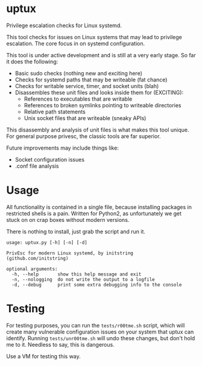 # uptux
Privilege escalation checks for Linux systemd.

This tool checks for issues on Linux systems that may lead to
privilege escalation. The core focus in on systemd configuration.

This tool is under active development and is still at a very early stage. So
far it does the following:
- Basic sudo checks (nothing new and exciting here)
- Checks for systemd paths that may be writeable (fat chance)
- Checks for writable service, timer, and socket units (blah)
- Disassembles these unit files and looks inside them for (EXCITING):
    - References to executables that are writable
    - References to broken symlinks pointing to writeable directories
    - Relative path statements
    - Unix socket files that are writeable (sneaky APIs)

This disassembly and analysis of unit files is what makes this tool unique.
For general purpose privesc, the classic tools are far superior.

Future improvements may include things like:
- Socket configuration issues
- .conf file analysis

# Usage
All functionality is contained in a single file, because installing packages
in restricted shells is a pain. Written for Python2, as unfortunately we get
stuck on on crap boxes without modern versions.

There is nothing to install, just grab the script and run it.

```
usage: uptux.py [-h] [-n] [-d]

PrivEsc for modern Linux systemd, by initstring (github.com/initstring)

optional arguments:
  -h, --help       show this help message and exit
  -n, --nologging  do not write the output to a logfile
  -d, --debug      print some extra debugging info to the console
```

# Testing
For testing purposes, you can run the `tests/r00tme.sh` script, which will
create many vulnerable configuration issues on your system that uptux can
identify. Running `tests/unr00tme.sh` will undo these changes, but don't hold
me to it. Needless to say, this is dangerous.

Use a VM for testing this way.
